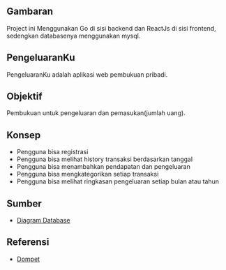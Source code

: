 ## Gambaran
Project ini Menggunakan Go di sisi backend dan ReactJs di sisi frontend, sedengkan databasenya menggunakan mysql.

## PengeluaranKu

PengeluaranKu adalah aplikasi web pembukuan pribadi.

## Objektif

Pembukuan untuk pengeluaran dan pemasukan(jumlah uang).

## Konsep

- Pengguna bisa registrasi
- Pengguna bisa melihat history transaksi berdasarkan tanggal
- Pengguna bisa menambahkan pendapatan dan pengeluaran
- Pengguna bisa mengkategorikan setiap transaksi
- Pengguna bisa melihat ringkasan pengeluaran setiap bulan atau tahun

## Sumber

- [Diagram Database](https://github.com/deeheber/image-ai.git)

## Referensi

- [Dompet](https://github.com/nafiesl/dompet)
